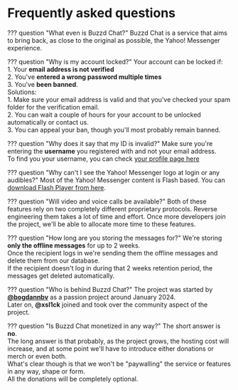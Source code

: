 # Frequently asked questions

??? question "What even is Buzzd Chat?"
    Buzzd Chat is a service that aims to bring back, as close to the original as possible, the Yahoo! Messenger experience.

??? question "Why is my account locked?"
    Your account can be locked if:  
    1. Your **email address is not verified**  
    2. You've **entered a wrong password multiple times**  
    3. You've **been banned**.  
    Solutions:  
    1. Make sure your email address is valid and that you've checked your spam folder for the verification email.  
    2. You can wait a couple of hours for your account to be unlocked automatically or contact us.  
    3. You can appeal your ban, though you'll most probably remain banned.

??? question "Why does it say that my ID is invalid?"
    Make sure you're entering the **username** you registered with and not your email address.  
    To find you your username, you can check [your profile page here](https://buzzd.chat/profile)

??? question "Why can't I see the Yahoo! Messenger logo at login or any audibles?"
    Most of the Yahoo! Messenger content is Flash based.
    You can [download Flash Player from here](./downloads/flash-player.md).

??? question "Will video and voice calls be available?"
    Both of these features rely on two completely different proprietary protocols.
    Reverse engineering them takes a lot of time and effort.
    Once more developers join the project, we'll be able to allocate more time to these features.

??? question "How long are you storing the messages for?"
    We're storing **only the offline messages** for up to 2 weeks.  
    Once the recipient logs in we're sending them the offline messages and delete them from our database.  
    If the recipient doesn't log in during that 2 weeks retention period, the messages get deleted automatically.

??? question "Who is behind Buzzd Chat?"
    The project was started by [**@bogdannbv**](https://github.com/bogdannbv) as a passion project around January 2024.  
    Later on, **@xsl1ck** joined and took over the community aspect of the project.

??? question "Is Buzzd Chat monetized in any way?"
    The short answer is **no**.  
    The long answer is that probably, as the project grows, the hosting cost will increase, and at some point we'll have to introduce either donations or merch or even both.  
    What's clear though is that we won't be "paywalling" the service or features in any way, shape or form.  
    All the donations will be completely optional.
